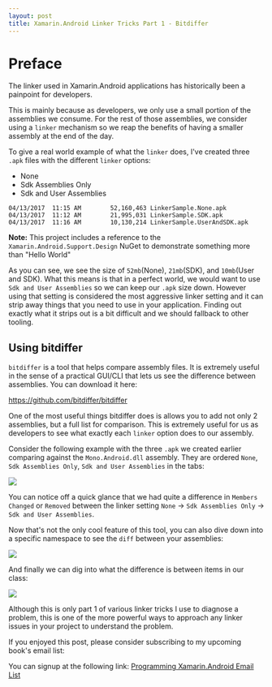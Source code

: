 ```yaml
---
layout: post
title: Xamarin.Android Linker Tricks Part 1 - Bitdiffer
---
```


# Preface

The linker used in Xamarin.Android applications has historically been a painpoint for developers.

This is mainly because as developers, we only use a small portion of the assemblies we consume. For the rest of those assemblies, we consider using a `linker` mechanism so we reap the benefits of having a smaller assembly at the end of the day.

To give a real world example of what the `linker` does, I've created three `.apk` files with the different `linker` options:

- None
- Sdk Assemblies Only
- Sdk and User Assemblies

```
04/13/2017  11:15 AM        52,160,463 LinkerSample.None.apk
04/13/2017  11:12 AM        21,995,031 LinkerSample.SDK.apk
04/13/2017  11:16 AM        10,130,214 LinkerSample.UserAndSDK.apk
```

**Note:** This project includes a reference to the `Xamarin.Android.Support.Design` NuGet to demonstrate something more than "Hello World"

As you can see, we see the size of `52mb`(None), `21mb`(SDK), and `10mb`(User and SDK). What this means is that in a perfect world, we would want to use `Sdk and User Assemblies` so we can keep our `.apk` size down. However using that setting is considered the most aggressive linker setting and it can strip away things that you need to use in your application. Finding out exactly what it strips out is a bit difficult and we should fallback to other tooling.

## Using bitdiffer

`bitdiffer` is a tool that helps compare assembly files. It is extremely useful in the sense of a practical GUI/CLI that lets us see the difference between assemblies. You can download it here:

<https://github.com/bitdiffer/bitdiffer>

One of the most useful things bitdiffer does is allows you to add not only 2 assemblies, but a full list for comparison. This is extremely useful for us as developers to see what exactly each `linker` option does to our assembly.

Consider the following example with the three `.apk` we created earlier comparing against the `Mono.Android.dll` assembly. They are ordered `None`, `Sdk Assemblies Only`, `Sdk and User Assemblies` in the tabs:

![](https://content.screencast.com/users/JDouglas2529/folders/Snagit/media/ce8db931-fb44-4338-8218-2a7b432403ec/04.13.2017-11.34.png)

You can notice off a quick glance that we had quite a difference in `Members Changed` or `Removed` between the linker setting `None` -> `Sdk Assemblies Only` -> `Sdk and User Assemblies`.

Now that's not the only cool feature of this tool, you can also dive down into a specific namespace to see the `diff` between your assemblies:

![](https://content.screencast.com/users/JDouglas2529/folders/Snagit/media/445fb42b-e0f5-455d-923d-07d626ebc409/04.13.2017-11.40.png)

And finally we can dig into what the difference is between items in our class:

![](https://content.screencast.com/users/JDouglas2529/folders/Snagit/media/c297819c-f32b-4eba-81f5-4f9b394b51d0/04.13.2017-11.44.png)

Although this is only part 1 of various linker tricks I use to diagnose a problem, this is one of the more powerful ways to approach any linker issues in your project to understand the problem.

If you enjoyed this post, please consider subscribing to my upcoming book's email list:

You can signup at the following link: [Programming Xamarin.Android Email List](http://eepurl.com/cz_fj1)
